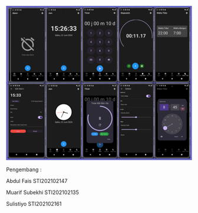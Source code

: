 ![](https://github.com/Sulistiyo12/UAS_Flutter_MyTimeApp/blob/main/mytime_app.png)

Pengembang :

Abdul Fais STI202102147

Muarif Subekhi STI202102135

Sulistiyo STI202102161
